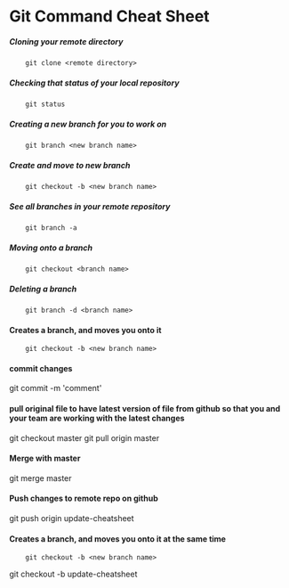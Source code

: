 # Git Command Cheat Sheet

##### Cloning your remote directory
		git clone <remote directory>

##### Checking that status of your local repository
		git status

##### Creating a new branch for you to work on
		git branch <new branch name>

##### Create and move to new branch
		git checkout -b <new branch name>

##### See all branches in your remote repository
		git branch -a

##### Moving onto a branch
		git checkout <branch name>

##### Deleting a branch
		git branch -d <branch name>

#### Creates a branch, and moves you onto it
 		git checkout -b <new branch name>

#### commit changes
git commit -m 'comment'

#### pull original file to have latest version of file from github so that you and your team are working with the latest changes
git checkout master
git pull origin master

#### Merge with master
git merge master

#### Push changes to remote repo on github
git push origin update-cheatsheet

#### Creates a branch, and moves you onto it at the same time
 		git checkout -b <new branch name>

git checkout -b update-cheatsheet
